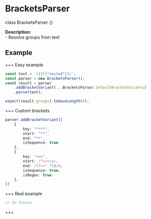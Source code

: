 # BracketsParser
class BracketsParser \{}

**Description:**  
\- Resolve groups from text




## Example
+++ Easy example
```js
const text = '({}[{"nested"}])';
const parser = new BracketsParser();
const result = parser
	.addBracketVariant(...BracketsParser.defaultBracketVariants)
	.parse(text);

expect(result.groups).toHaveLength(4);
```
+++ Custom brackets
```ts
parser.addBracketVariant([
	{
		key: "****", 
		start: "**",
		end: "**",
		isSequence: true
	},
	{
		key: ">>>",
		start: /^>>>\s/,
		end: /(?<=^.?)$/m,
		isSequence: true,
		isRegex: true
	},
])

```

+++ Real example
```js
// In future
```
+++
